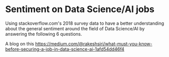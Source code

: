 # Sentiment on Data Science/AI jobs
Using stackoverflow.com's 2018 survey data to have a better understanding about the general sentiment around the field of Data Science/AI by answering the following 6 questions.

A blog on this https://medium.com/@rakeshsiri/what-must-you-know-before-securing-a-job-in-data-science-ai-1afd54dd46f4
